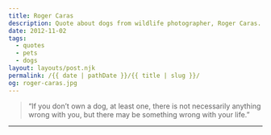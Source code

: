 ```yaml
---
title: Roger Caras
description: Quote about dogs from wildlife photographer, Roger Caras.
date: 2012-11-02
tags: 
  - quotes
  - pets
  - dogs
layout: layouts/post.njk
permalink: /{{ date | pathDate }}/{{ title | slug }}/
og: roger-caras.jpg
---
```


> “If you don’t own a dog, at least one, there is not necessarily anything wrong with you, but there may be something wrong with your life.”

---
